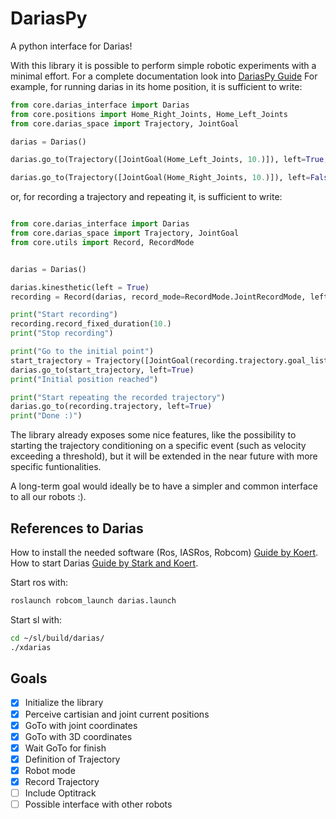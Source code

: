 DariasPy
========

A python interface for Darias!

With this library it is possible to perform simple robotic experiments with a minimal effort. 
For a complete documentation look into [DariasPy Guide](https://samuelepolimi.github.io/DariasPy-Doc/)
For example, for running darias in its home position, it is sufficient to write:

```python
from core.darias_interface import Darias
from core.positions import Home_Right_Joints, Home_Left_Joints
from core.darias_space import Trajectory, JointGoal

darias = Darias()

darias.go_to(Trajectory([JointGoal(Home_Left_Joints, 10.)]), left=True, wait=True)

darias.go_to(Trajectory([JointGoal(Home_Right_Joints, 10.)]), left=False, wait=True)
```

or, for recording a trajectory and repeating it, is sufficient to write:

```python

from core.darias_interface import Darias
from core.darias_space import Trajectory, JointGoal
from core.utils import Record, RecordMode


darias = Darias()

darias.kinesthetic(left = True)
recording = Record(darias, record_mode=RecordMode.JointRecordMode, left=True)

print("Start recording")
recording.record_fixed_duration(10.)
print("Stop recording")

print("Go to the initial point")
start_trajectory = Trajectory([JointGoal(recording.trajectory.goal_list[0].position, 10.)])
darias.go_to(start_trajectory, left=True)
print("Initial position reached")

print("Start repeating the recorded trajectory")
darias.go_to(recording.trajectory, left=True)
print("Done :)")
```

The library already exposes some nice features, like the possibility to starting the trajectory conditioning on a specific
event (such as velocity exceeding a threshold), but it will be extended in the near future with more specific funtionalities.

A long-term goal would ideally be to have a simpler and common interface to all our robots :).

References to Darias
--------------------

How to install the needed software (Ros, IASRos, Robcom) [Guide by Koert](https://git.ias.informatik.tu-darmstadt.de/ias_ros/ias_ros_core).
How to start Darias [Guide by Stark and Koert](https://git.ias.informatik.tu-darmstadt.de/ausy/wiki/blob/master/tutorial_darias_right_arm/Using_DARIAS_Right_Arm2.pdf).

Start ros with:
````bash
roslaunch robcom_launch darias.launch
````

Start sl with:
```bash
cd ~/sl/build/darias/
./xdarias
```


Goals
-----

- [x] Initialize the library
- [x] Perceive cartisian and joint current positions
- [x] GoTo with joint coordinates
- [x] GoTo with 3D coordinates
- [x] Wait GoTo for finish
- [x] Definition of Trajectory
- [x] Robot mode
- [x] Record Trajectory 
- [ ] Include Optitrack
- [ ] Possible interface with other robots